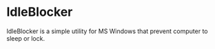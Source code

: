 # IdleBlocker
IdleBlocker is a simple utility for MS Windows that prevent computer to sleep or lock.
